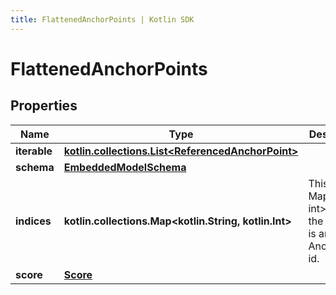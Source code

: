 ```yaml
---
title: FlattenedAnchorPoints | Kotlin SDK
---
```



# FlattenedAnchorPoints

## Properties
Name | Type | Description | Notes
------------ | ------------- | ------------- | -------------
**iterable** | [**kotlin.collections.List&lt;ReferencedAnchorPoint&gt;**](ReferencedAnchorPoint) |  | 
**schema** | [**EmbeddedModelSchema**](EmbeddedModelSchema) |  |  [optional]
**indices** | **kotlin.collections.Map&lt;kotlin.String, kotlin.Int&gt;** | This is a Map&lt;String, int&gt; where the the key is an AnchorPoint id. |  [optional]
**score** | [**Score**](Score) |  |  [optional]



